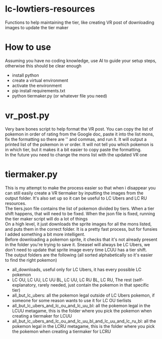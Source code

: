 # lc-lowtiers-resources
Functions to help maintaining the tier, like creating VR post of downloading images to update the tier maker

# How to use
Assuming you have no coding knowledge, use AI to guide your setup steps, otherwise this should be clear enough
- install python
- create a virtual environment
- activate the environment
- pip install requirements.txt
- python tiermaker.py (or whatever file you need)

# vr_post.py
Very bare bones script to help format the VR post. You can copy the list of pokemon in order of rating from the Google doc, paste it into the list mons, fix the formatting so there are '' and commas, and run it. It will output a printed list of the pokemon in vr order. It will not tell you which pokemon is in which tier, but it makes it a bit easier to copy paste the formatting. <br>
In the future you need to change the mons list with the updated VR one

# tiermaker.py
This is my attempt to make the process easier so that when i disappear you can still easily create a VR tiermaker by inputting the images from the output folder. It's also set up so it can be useful to LC Ubers and LC RU resources.<br>
The tiers.json file contains the list of pokemon divided by tiers. When a tier shift happens, that will need to be fixed.
When the json file is fixed, running the tier maker script will do a lot of things<br>
On a high level, it just downloads the sprite images for all the mons listed, and puts them in the correct folder. It is a pretty fast process, but for funsies I added something a bit more intelligent.<br>
Before downloading a pokemon sprite, it checks that it's not already present in the folder you're trying to save it. Sneasel will always be LC Ubers, we don't need to update that sprite image every time LCUU has a tier shift.<br>
The output folders are the following (all sorted alphabetically so it's easier to find the right pokemon)
- all_downloads, useful only for LC Ubers, it has every possible LC pokemon
- LC OU, LC UU, LC UU BL, LC UU, LC RU BL, LC RU, The rest (self-explanatory, rarely needed, just contain the pokemon in that specific tier)
- all_but_lc_ubers: all the pokemon legal outside of LC Ubers pokemon, if someone for some reason wants to use it for LC OU tierlists
- all_but_lc_ubers_and_lc_ou_and_lc_uu_bl: all the pokemon legal in the LCUU metagame, this is the folder where you pick the pokemon when creating a tiermaker for LCUU
- all_but_lc_ubers_and_lc_ou_and_lc_uu_bl_and_lc_uu_and_lc_ru_bl: all the pokemon legal in the LCRU metagame, this is the folder where you pick the pokemon when creating a tiermaker for LCRU
